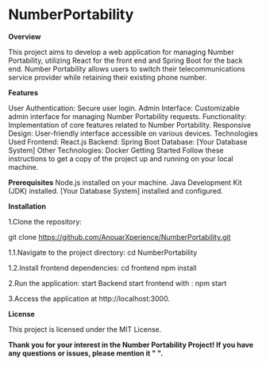 # NumberPortability
**Overview**

This project aims to develop a web application for managing Number Portability, utilizing React for the front end and Spring Boot for the back end. Number Portability allows users to switch their telecommunications service provider while retaining their existing phone number.

**Features**

User Authentication: Secure user login.
Admin Interface: Customizable admin interface for managing Number Portability requests.
Functionality: Implementation of core features related to Number Portability.
Responsive Design: User-friendly interface accessible on various devices.
Technologies Used
Frontend: React.js
Backend: Spring Boot
Database: [Your Database System]
Other Technologies: Docker
Getting Started
Follow these instructions to get a copy of the project up and running on your local machine.

**Prerequisites**
Node.js installed on your machine.
Java Development Kit (JDK) installed.
[Your Database System] installed and configured.

**Installation**

1.Clone the repository:

git clone https://github.com/AnouarXperience/NumberPortability.git

1.1.Navigate to the project directory:
cd NumberPortability

1.2.Install frontend dependencies:
cd frontend
npm install

2.Run the application:
start Backend
start frontend with : npm start

3.Access the application at http://localhost:3000.

**License**

This project is licensed under the MIT License.

****Thank you for your interest in the Number Portability Project! If you have any questions or issues, please mention it " ".****


